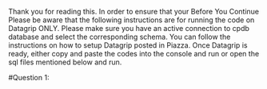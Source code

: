 Thank you for reading this.
In order to ensure that your 
Before You Continue Please be aware that the following instructions are for running the code on Datagrip ONLY. 
Please make sure you have an active connection to cpdb database and select the corresponding schema. 
You can follow the instructions on how to setup Datagrip posted in Piazza. Once Datagrip is ready, either copy and paste the codes into the console
and run or open the sql files mentioned below and run.


#Question 1:
